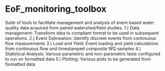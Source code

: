 # EoF_monitoring_toolbox
Suite of tools to facilitate management and analysis of event based water quality data acquired from paired watershed/field studies.
1.) Data management: Transform data to compliant format to be used in subsequent operations. 
2.) Event Delineation: Identify discreet events from continuous flow measurements
3.) Load and Yield: Event loading and yield calculations from continuous flow and timestamped composite WQ samples
4.) Statistical Analysis: Various parametric and non-parametric tests configured to run on formatted data
5.) Plotting: Various plots to be generated from formatted data
